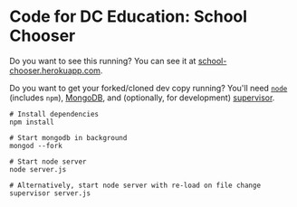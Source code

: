 Code for DC Education: School Chooser
=====================================

Do you want to see this running? You can see it at [school-chooser.herokuapp.com](http://school-chooser.herokuapp.com/).

Do you want to get your forked/cloned dev copy running? You'll need [`node`](http://nodejs.org/) (includes `npm`), [MongoDB](http://www.mongodb.org/), and (optionally, for development) [supervisor](https://github.com/isaacs/node-supervisor).

```shell
# Install dependencies
npm install

# Start mongodb in background
mongod --fork

# Start node server
node server.js

# Alternatively, start node server with re-load on file change
supervisor server.js
```

